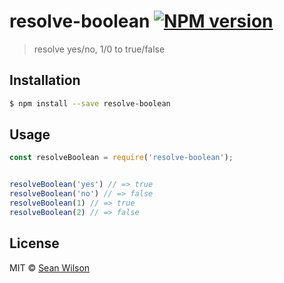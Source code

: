 # resolve-boolean [![NPM version](https://badge.fury.io/js/resolve-boolean.svg)](https://npmjs.org/package/resolve-boolean)

> resolve yes/no, 1/0 to true/false

## Installation

```sh
$ npm install --save resolve-boolean
```

## Usage

```js
const resolveBoolean = require('resolve-boolean');


resolveBoolean('yes') // => true
resolveBoolean('no') // => false
resolveBoolean(1) // => true
resolveBoolean(2) // => false
```

## License

MIT © [Sean Wilson](https://imsean.me)

